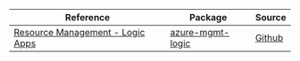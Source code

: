 | Reference | Package | Source |
|---|---|---|
|[Resource Management - Logic Apps](mgmt-logic-readme.md)|[azure-mgmt-logic](https://pypi.org/project/azure-mgmt-logic)|[Github](https://github.com/Azure/azure-sdk-for-python/blob/main/sdk/logic/azure-mgmt-logic)|
